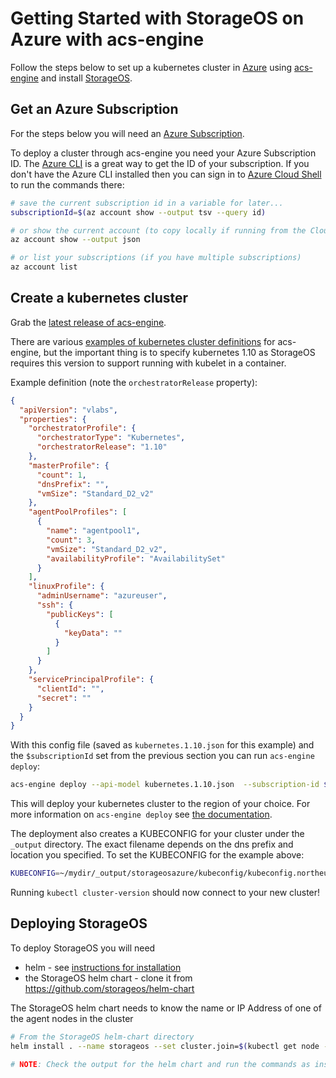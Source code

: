 # Getting Started with StorageOS on Azure with acs-engine

Follow the steps below to set up a kubernetes cluster in [Azure](https://azure.microsoft.com) using [acs-engine](https://github.com/azure/acs-engine) and install [StorageOS](https://storageos.com/).

## Get an Azure Subscription

For the steps below you will need an [Azure Subscription](https://azure.com/free).

To deploy a cluster through acs-engine you need your Azure Subscription ID. 
The [Azure CLI](https://docs.microsoft.com/en-us/cli/azure/install-azure-cli?view=azure-cli-latest) is a great way to get the ID of your subscription. If you don't have the Azure CLI installed then you can sign in to [Azure Cloud Shell](https://shell.azure.com) to run the commands there:


```bash
# save the current subscription id in a variable for later...
subscriptionId=$(az account show --output tsv --query id)

# or show the current account (to copy locally if running from the Cloud Shell)
az account show --output json

# or list your subscriptions (if you have multiple subscriptions)
az account list
``` 

## Create a kubernetes cluster


Grab the [latest release of acs-engine](https://github.com/Azure/acs-engine/releases). 

There are various [examples of kubernetes cluster definitions](https://github.com/Azure/acs-engine/tree/master/examples) for acs-engine, but the important thing is to specify kubernetes 1.10 as StorageOS requires this version to support running with kubelet in a container.

Example definition (note the `orchestratorRelease` property):

```json
{
  "apiVersion": "vlabs",
  "properties": {
    "orchestratorProfile": {
      "orchestratorType": "Kubernetes",
      "orchestratorRelease": "1.10"
    },
    "masterProfile": {
      "count": 1,
      "dnsPrefix": "",
      "vmSize": "Standard_D2_v2"
    },
    "agentPoolProfiles": [
      {
        "name": "agentpool1",
        "count": 3,
        "vmSize": "Standard_D2_v2",
        "availabilityProfile": "AvailabilitySet"
      }
    ],
    "linuxProfile": {
      "adminUsername": "azureuser",
      "ssh": {
        "publicKeys": [
          {
            "keyData": ""
          }
        ]
      }
    },
    "servicePrincipalProfile": {
      "clientId": "",
      "secret": ""
    }
  }
}
```

With this config file (saved as `kubernetes.1.10.json` for this example) and the `$subscriptionId` set from the previous section you can run `acs-engine deploy`:

```bash
acs-engine deploy --api-model kubernetes.1.10.json  --subscription-id $subscriptionid --resource-group storageosazure  --location northeurope --dns-prefix storageosazure --auto-suffix
```

This will deploy your kubernetes cluster to the region of your choice. For more information on `acs-engine deploy` see [the documentation](https://github.com/Azure/acs-engine/blob/master/docs/kubernetes/deploy.md).

The deployment also creates a KUBECONFIG for your cluster under the `_output` directory. The exact filename depends on the dns prefix and location you specified. To set the KUBECONFIG for the example above:

```bash
KUBECONFIG=~/mydir/_output/storageosazure/kubeconfig/kubeconfig.northeurope.json
```

Running `kubectl cluster-version` should now connect to your new cluster!


## Deploying StorageOS

To deploy StorageOS you will need
* helm - see [instructions for installation](https://github.com/kubernetes/helm#install)
* the StorageOS helm chart - clone it from https://github.com/storageos/helm-chart


The StorageOS helm chart needs to know the name or IP Address of one of the agent nodes in the cluster

```bash
# From the StorageOS helm-chart directory
helm install . --name storageos --set cluster.join=$(kubectl get node -l kubernetes.io/role==agent --output jsonpath={.items[0].metadata.name})

# NOTE: Check the output for the helm chart and run the commands as instructed
```
